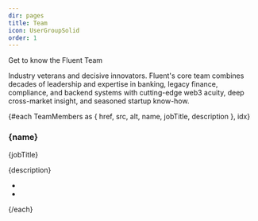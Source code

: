 ```yaml
---
dir: pages
title: Team
icon: UserGroupSolid
order: 1
---
```


<script>
  import _ from 'lodash';
  import { Img, Heading, P } from 'flowbite-svelte'
  import { 
    Section, 
    TeamWrapper, 
    TeamHeader, 
    TeamBody, 
    TeamItem, 
    Github, 
    Twitter
  } from 'flowbite-svelte-blocks';

  import TeamMembers from '$lib/data/TeamMembers';

  let imgClass = `
    p-0
    m-2
    mx-auto
    grayscale
    hover:grayscale-0
    shadow-xl 
    rounded-3xl
  `;

  let divClass = ` 
    mx-auto
    justify-center
    content-center
    items-center
    text-center
  `;

  let cssMemberImage = `
    mb-2
    p-8
    transition
    overflow-hidden
    object-cover 
    object-center
    rounded-3xl 
  `;
</script>

<Section name="team" class='relative py-6 sm:py-10 max-w-full'>
  <TeamWrapper {divClass}> 
    <TeamHeader>
      <div class="
      my-5 
      py-5
      px-10
      xs:px-10
      sm:px-5
      md:px-0
      text-3xl 
      xs:text-4xl 
      sm:text-6xl 
      md:text-6xl 
      lg:text-7xl 
      xl:text-8xl 
      font-semibold 
      font-basier 
      leading-[32px]
      md:leading-[72px]
      text-center" slot="label">
        <span class="mr-0 text-black dark:text-white">
          Get to know the 
        </span>
        <span class="mr-0 text-base-50 dark:text-base-800"> 
          Fluent Team
        </span>
      </div>
      <div class="
      my-10
      py-0
      mx-5
      px-5
      xs:mx-10
      xs:px-20
      lg:my-10 
      lg:py-10 
      lg:mx-60 
      lg:px-10 ">
        <P class="
        font-normal
        items-center
        content-center
        text-center
        justify-center
        text-gray-500
        mb-16
        mx-20
        text-md 
        xs:text-lg  
        sm:text-xl 
        md:text-2xl 
        dark:text-gray-400">
          <span class="text-black dark:text-neutral font-semibold font-neuehaas">
            Industry veterans and decisive innovators.
          </span>
          Fluent's core team combines decades of leadership 
          and expertise in banking, legacy finance, compliance, 
          and backend systems with cutting-edge web3 acuity, 
          deep cross-market insight, and seasoned startup know-how.
        </P> 
      </div>
    </TeamHeader>
    <div class="
    mx-auto
    grid
    gap-2
    grid-cols-1
    xs:grid-cols-2
    md:grid-cols-3
    place-content-center
    justify-center
    items-center
    content-center">
      {#each TeamMembers as { href, src, alt, name, jobTitle, description }, idx}
        <div class="
        m-10
        bg-neutral 
        shadow-md  
        border
        border-gray-200
        dark:bg-gray-800
        dark:border-gray-700">
          <a {href}>
            <div class={cssMemberImage}>
              <Img class='' size='max-w-full' {src} {alt} {imgClass} figClass="" />
            </div>
          </a>
          <div class="
          font-normal
          items-center
          content-center
          text-center
          justify-center
          mt-2
          sm:mt-0
          px-5 
          pb-5">
            <h3 class="text-sm sm:text-xl font-bold tracking-tight text-gray-900 dark:text-white">
              <a {href} class=""> 
                {name}
              </a>
            </h3>
            <span class="text-sm sm:text-lg text-gray-500">
              {jobTitle} 
            </span>
            <p class="mt-3 mb-4 font-light text-gray-500 dark:text-gray-400">
              {description}
            </p>
            <ul class="
            font-normal
            items-center
            content-center
            text-center
            justify-center
            flex 
            space-x-4 
            sm:mt-0">
              <li>
                <Github href="https://github.com/Fluent-Finance" />
              </li>
              <li>
                <Twitter href="https://x.com/FluentDAO" />
              </li>
            </ul>
          </div>
        </div>
      {/each}
    </div>
  </TeamWrapper>
</Section>
